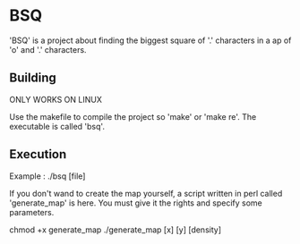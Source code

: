 # BSQ

'BSQ' is a project about finding the biggest square of '.' characters in a ap of 'o' and '.' characters.

## Building

ONLY WORKS ON LINUX

Use the makefile to compile the project so 'make' or 'make re'. The executable is called 'bsq'.

## Execution

Example : 
./bsq [file]

If you don't wand to create the map yourself, a script written in perl called 'generate_map' is here.
You must give it the rights and specify some parameters.

chmod +x generate_map
./generate_map [x] [y] [density]
